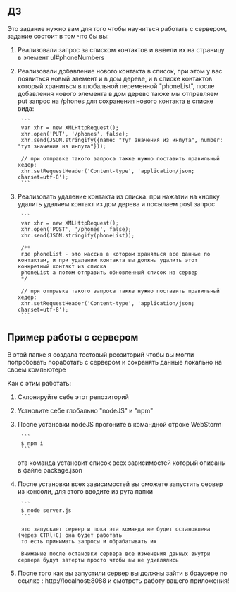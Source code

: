 ## ДЗ

Это задание нужно вам для того чтобы научиться работать с сервером, задание состоит в том что бы вы:

1. Реализовали запрос за списком контактов и вывели их на страницу в элемент ul#phoneNumbers
2. Реализовали добавление нового контакта в список, при этом у вас появиться новый элемент и в дом дереве, и в списке контактов который
    храниться в глобальной переменной "phoneList", после добавления нового элемента в дом дерево также мы отправляем put запрос на /phones для 
    сохранения нового контакта в списке вида:
        
        ```
        var xhr = new XMLHttpRequest();
        xhr.open('PUT', '/phones', false);
        xhr.send(JSON.stringify({name: "тут значения из инпута", number: "тут значения из инпута"}));
        
        // при отправке такого запроса также нужно поставить правильный хедер:
        xhr.setRequestHeader('Content-type', 'application/json; charset=utf-8');
        ```

3. Реализовать удаление контакта из списка: при нажатии на кнопку удалить удаляем контакт из дом дерева и посылаем post запрос 

        ```
        var xhr = new XMLHttpRequest();
        xhr.open('POST', '/phones', false);
        xhr.send(JSON.stringify(phoneList));
        
        /**
        где phoneList - это массив в котором храняться все данные по контактам, и при удалении контакта вы должны удалить этот конкретный контакт из списка
        phoneList а потом отправить обновленный список на сервер
        */
        
        // при отправке такого запроса также нужно поставить правильный хедер:
        xhr.setRequestHeader('Content-type', 'application/json; charset=utf-8');
        ```


## Пример работы с сервером

В этой папке я создала тестовый реозиторий чтобы вы могли попробовать поработать с сервером и сохранять данные
локально на своем компьютере

Как с этим работать:

1. Склонируйте себе этот репозиторий 
2. Устновите себе глобально "nodeJS" и "npm"
3. После установки nodeJS прогоните в командной строке WebStorm 

        ```
        $ npm i
        ```

    эта команда установит список всех зависимостей который описаны в файле package.json

4. После установки всех зависимостей вы сможете запустить сервер из консоли, для этого вводите из рута папки

        
        ```
        $ node server.js
        ```

        это запускает сервер и пока эта команда не будет остановлена (через CTRl+C) она будет работать 
        то есть принимать запросы и обрабатывать их
        
        Внимание после остановки сервера все изменения данных внутри сервера будут затерты просто чтобы вы не удивлялись

5. После того как вы запустили сервер вы должны зайти в браузере по ссылке :  http://localhost:8088 и смотреть работу вашего приложения!